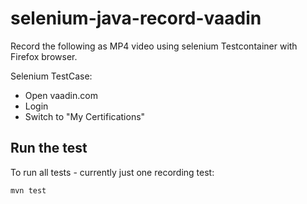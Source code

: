 selenium-java-record-vaadin
===========================

Record the following as MP4 video using selenium Testcontainer with Firefox browser.

Selenium TestCase:
- Open vaadin.com
- Login
- Switch to "My Certifications"


Run the test
------------
To run all tests - currently just one recording test:

`mvn test`
